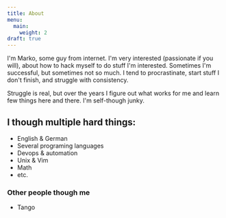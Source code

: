 ```yaml
---
title: About
menu:
  main:
    weight: 2
draft: true
---
```

I'm Marko, some guy from internet. I'm very interested (passionate if you
will), about how to hack myself to do stuff I'm interested. Sometimes I'm
successful, but sometimes not so much. I tend to procrastinate, start stuff I
don't finish, and struggle with consistency.

Struggle is real, but  over the years I figure out what works for me and learn few
things here and there. I'm self-though junky.


## I though multiple hard things:

- English & German
- Several programing languages
- Devops & automation
- Unix & Vim
- Math
- etc.

### Other people though me
- Tango
